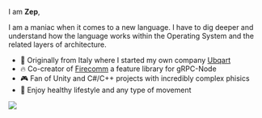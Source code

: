 
I am **Zep**,

I am a maniac when it comes to a new language. I have to dig deeper and understand how the language works within the Operating System and the related layers of architecture.
- :art: Originally from Italy where I started my own company <a href="https://web.archive.org/web/20201205123019/http://ubqart.com/">Ubqart</a>
- :fire: Co-creator of <a href="https://firecomm.github.io/">Firecomm</a> a feature library for gRPC-Node
- :video_game: Fan of Unity and C#/C++ projects with incredibly complex phisics
- :running: Enjoy healthy lifestyle and any type of movement

<a href="https://www.linkedin.com/in/zepvalue/"><img src="https://img.shields.io/badge/LinkedIn-0077B5?style=for-the-badge&logo=linkedin&logoColor=white" style="border:0px;"></a>  &nbsp;
 <!-- <a href="https://youtube.com/"><img src="https://img.shields.io/badge/YouTube-FF0000?style=for-the-badge&logo=youtube&logoColor=white" style="border:0px;padding:20px;"></a> -->





 
